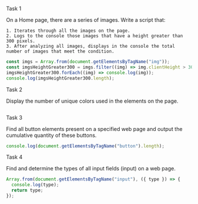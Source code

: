 Task 1

On a Home page, there are a series of images. Write a script that:

    1. Iterates through all the images on the page.
    2. Logs to the console those images that have a height greater than 300 pixels.
    3. After analyzing all images, displays in the console the total number of images that meet the condition.

```javascript
const imgs = Array.from(document.getElementsByTagName("img"));
const imgsHeightGreater300 = imgs.filter((img) => img.clientHeight > 300);
imgsHeightGreater300.forEach((img) => console.log(img));
console.log(imgsHeightGreater300.length);
```

Task 2

Display the number of unique colors used in the elements on the page.

```javascript

```

Task 3

Find all button elements present on a specified web page and output the cumulative quantity of these buttons.

```javascript
console.log(document.getElementsByTagName("button").length);
```

Task 4

Find and determine the types of all input fields (input) on a web page.

```javascript
Array.from(document.getElementsByTagName("input"), ({ type }) => {
  console.log(type);
  return type;
});
```
